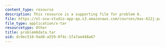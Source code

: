 ```yaml
---
content_type: resource
description: This resource is a supporting file for problem 6.
file: https://ol-ocw-studio-app-qa.s3.amazonaws.com/courses/mas-622j-pattern-recognition-and-analysis-fall-2006/dc9ec5109ad8a5590f4c1fa7ae448a67_problem6data.tar
file_type: application/x-tar
resourcetype: Other
title: problem6data.tar
uid: dc9ec510-9ad8-a559-0f4c-1fa7ae448a67
---
```

